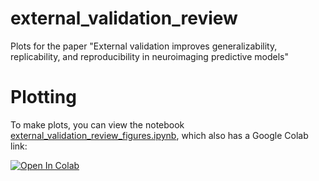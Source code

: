 # external_validation_review
Plots for the paper "External validation improves generalizability, replicability, and reproducibility in neuroimaging predictive models"

# Plotting

To make plots, you can view the notebook [external_validation_review_figures.ipynb](external_validation_review_figures.ipynb), which also has a Google Colab link:

[![Open In Colab](https://colab.research.google.com/assets/colab-badge.svg)](https://colab.research.google.com/github/mattrosenblatt7/external_validation_review/blob/main/external_validation_review_figures.ipynb)
